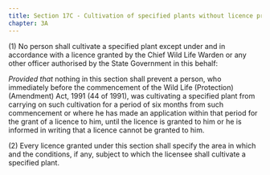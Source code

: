 ```yaml
---
title: Section 17C - Cultivation of specified plants without licence prohibited
chapter: 3A
---
```


(1) No person shall cultivate a specified plant except under and in accordance with a licence granted by the Chief Wild Life Warden or any other officer authorised by the State Government in this behalf:

*Provided that* nothing in this section shall prevent a person, who immediately before the commencement of the Wild Life (Protection) (Amendment) Act, 1991 (44 of 1991), was cultivating a specified plant from carrying on such cultivation for a period of six months from such commencement or where he has made an application within that period for the grant of a licence to him, until the licence is granted to him or he is informed in writing that a licence cannot be granted to him.

(2) Every licence granted under this section shall specify the area in which and the conditions, if any, subject to which the licensee shall cultivate a specified plant.

